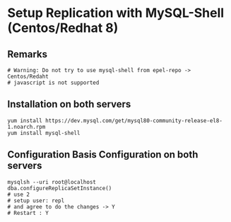 # Setup Replication with MySQL-Shell (Centos/Redhat 8) 

## Remarks 

```
# Warning: Do not try to use mysql-shell from epel-repo -> Centos/Redaht 
# javascript is not supported 
```

## Installation on both servers 

```
yum install https://dev.mysql.com/get/mysql80-community-release-el8-1.noarch.rpm
yum install mysql-shell 
```

## Configuration Basis Configuration on both servers 

```
mysqlsh --uri root@localhost 
dba.configureReplicaSetInstance()
# use 2 
# setup user: repl 
# and agree to do the changes -> Y
# Restart : Y 
```

